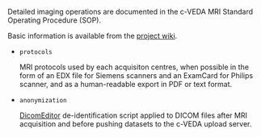 Detailed imaging operations are documented in the c-VEDA MRI Standard Operating Procedure (SOP).

Basic information is available from the [project wiki](https://github.com/cveda/cveda_mri/wiki).

* `protocols`

  MRI protocols used by each acquisiton centres, when possible in the form of an EDX file for Siemens
  scanners and an ExamCard for Philips scanner, and as a human-readable export in PDF or text format.

* `anonymization`

  [DicomEditor](http://mircwiki.rsna.org/index.php?title=DicomEditor) de-identification script applied to DICOM files after MRI acquisition and before pushing datasets to the c-VEDA upload server.
